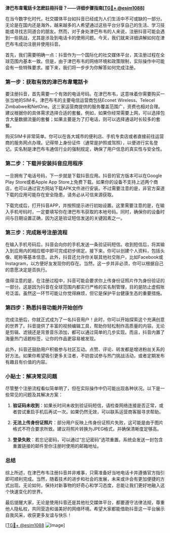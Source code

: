 **津巴布韋電話卡怎麽註冊抖音？——详细步骤指南[[TG💪+ @esim1088](https://t.me/s/esim1088)]**

在当今数字化时代，社交媒体平台如抖音已经成为人们生活中不可或缺的一部分。无论是在国内还是海外，越来越多的人希望通过这些平台分享自己的生活、学习技能或寻找志同道合的朋友。然而，对于身处津巴布韦的人来说，注册抖音可能会遇到一些挑战，尤其是涉及到电话卡的使用问题。今天，我们就来详细讲解如何在津巴布韦成功注册并使用抖音。

首先，我们需要明确一点：抖音作为一个国际化的社交媒体平台，其注册过程在全球范围内基本一致。但是，由于津巴布韦的网络环境和政策限制，实际操作中可能会有一些特殊要求。接下来，我们将一步步为你解答如何完成注册。

### 第一步：获取有效的津巴布韋電話卡

要注册抖音，首先需要一个有效的电话号码。在津巴布韦，这意味着你需要购买一张当地的SIM卡。津巴布韦的主要电信运营商包括Econet Wireless、Telecel Zimbabwe和NetOne。这三家运营商提供的服务覆盖范围广，资费也相对合理。建议根据你的具体需求选择合适的套餐。例如，如果你经常需要上网，可以选择包含大量数据流量的套餐；如果主要是为了打电话，则可以选择通话时长较多的套餐。

购买SIM卡非常简单。你可以在各大城市的便利店、手机专卖店或者直接前往运营商的服务网点办理。记得带上身份证件（通常是护照或驾照），以便进行实名登记。实名制是津巴布韦通信行业的强制规定，确保了用户信息的真实性与安全性。

### 第二步：下载并安装抖音应用程序

一旦拥有了电话号码，下一步就是下载抖音应用。抖音的官方版本可以在Google Play Store或者Apple App Store上免费下载。如果你的设备不支持上述两个商店，也可以通过官方网站下载APK文件进行安装。不过需要注意的是，非官方渠道下载的应用可能存在安全隐患，请务必从可信来源获取。

下载完成后，打开抖音APP，并按照提示进行初始设置。这里需要注意的是，在输入手机号码时，一定要填写你在津巴布韦获取的本地号码。同时，确保你的设备时间与日期设置正确，因为这是验证短信发送的关键因素之一。

### 第三步：完成账号注册流程

在输入手机号码后，抖音会向你的手机发送一条验证码短信。收到短信后，将其输入到应用内的相应框中即可完成初步绑定。接下来，你可以创建个人资料，包括头像、昵称等基本信息。此外，抖音还允许你关联其他社交账户，比如Facebook或Instagram，以方便好友发现你的存在。当然，这一步并非必须，你可以根据自己的意愿决定是否执行。

值得注意的是，在注册过程中，抖音可能会要求你上传身份证照片作为身份验证的一部分。这是因为抖音在全球范围内都实行严格的实名制管理，目的是防止虚假账号泛滥。虽然这一环节可能让你觉得麻烦，但它是保护平台健康生态的重要措施。

### 第四步：熟悉抖音功能并开始创作

完成注册后，你就正式成为了一名抖音用户！此时，你可以开始探索这个充满创意的世界了。抖音提供了丰富的视频编辑工具，帮助你轻松制作高质量的内容。无论是剪辑、滤镜还是背景音乐添加，都可以通过简单的几步实现。而且，抖音内置了海量热门话题标签，让你的作品更容易被发现。

此外，抖音还鼓励用户积极参与社区互动。点赞、评论、转发都是增进粉丝关系的好方法。如果你希望吸引更多关注者，不妨尝试参与热门挑战活动，或者定期发布有趣且有价值的内容。

### 小贴士：解决常见问题

尽管整个注册流程看似简单明了，但在实际操作中仍可能出现各种状况。以下是一些常见的问题及其解决方案：

1. **验证码未收到**：如果长时间未收到验证码短信，请检查网络连接是否正常，或者尝试重启手机后再试一次。如果仍然无效，可以联系运营商客服寻求帮助。
   
2. **无法上传身份证照片**：部分用户反映上传身份证照片失败，这可能是由于图片格式不符合要求所致。建议将照片转换为JPEG格式，并确保清晰度足够高。

3. **登录失败**：若忘记密码，可以通过“忘记密码”选项重置。系统会发送一封包含重置链接的邮件至你注册时使用的邮箱地址。

### 总结

综上所述，在津巴布韦注册抖音并非难事，只需准备好当地电话卡并遵循官方指引即可顺利完成。当然，随着技术的进步和社会的发展，未来或许会有更加便捷的方式出现。无论如何，保持对新事物的好奇心和学习态度，总能让我们更好地融入这个快速变化的世界。

最后提醒大家，无论是使用抖音还是其他社交媒体平台，都要遵守法律法规，尊重他人隐私权，共同营造和谐美好的网络环境。希望大家都能借助抖音这一平台展示自我风采，收获更多友谊与快乐！

[[TG💪+ @esim1088](https://t.me/s/esim1088) ![Image](https://i.postimg.cc/4NQfJmqS/Snipaste-2025-05-13-00-14-12.png)]